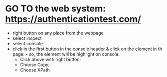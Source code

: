 # GO TO  the web system: https://authenticationtest.com/
   - right button on any place from the webpage
   - select inspect
   - select console
   - click in the first button in the console header & click on the element in th page:
    - so, the element will be highlight  on console:
      - Click above with right button;
      - Choose Copy;
      - Choose XPath

